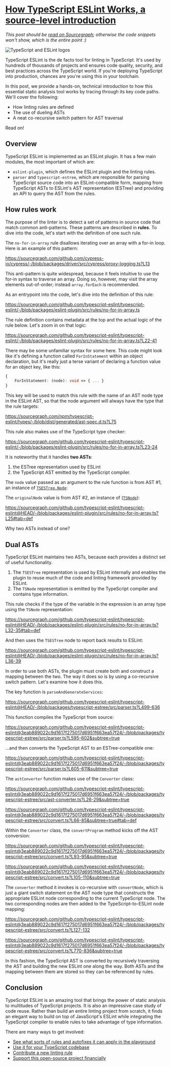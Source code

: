 # [How TypeScript ESLint Works, a source-level introduction](https://sourcegraph.com/github.com/sourcegraph/tour-de-source/-/blob/TypeScript_ESLint.snb.md)

*This post should be [read on Sourcegraph](https://sourcegraph.com/github.com/sourcegraph/tour-de-source/-/blob/TypeScript_ESLint.snb.md); otherwise the code snippets won't show, which is the entire point :)*

![TypeScript and ESLint logos](https://user-images.githubusercontent.com/1646931/169179393-3f1db84a-080a-4887-9f9f-78ab9dc29d4c.png)

TypeScript ESLint is the de facto tool for linting in TypeScript. It's used by hundreds of thousands of projects and ensures code quality, security, and best practices across the TypeScript world. If you're deploying TypeScript into production, chances are you're using this in your toolchain.

In this post, we provide a hands-on, technical introduction to how this essential static analysis tool works by tracing through its key code paths. We'll cover the following:

* How linting rules are defined
* The use of dueling ASTs
* A neat co-recursive switch pattern for AST traversal

Read on!

## Overview

TypeScript ESLint is implemented as an ESLint plugin. It has a few main modules, the most important of which are:

* `eslint-plugin`, which defines the ESLint plugin and the linting rules.
* `parser` and `typescript-estree`, which are responsible for parsing TypeScript source code into an ESLint-compatible form, mapping from TypeScript ASTs to ESLint's AST representation (ESTree) and providing an API to query the AST from the rules.

## How rules work

The purpose of the linter is to detect a set of patterns in source code that match common anti-patterns. These patterns are described in **rules**. To dive into the code, let's start with the definition of one such rule.

The `no-for-in-array` rule disallows iterating over an array with a for-in loop. Here is an example of this pattern:

https://sourcegraph.com/github.com/cypress-io/cypress/-/blob/packages/driver/src/cypress/proxy-logging.ts?L13

This anti-pattern is quite widespread, because it feels intuitive to use the for-in syntax to traverse an array. Doing so, however, may visit the array elements out-of-order; instead `array.forEach` is recommended.

As an entrypoint into the code, let's dive into the definition of this rule:

https://sourcegraph.com/github.com/typescript-eslint/typescript-eslint/-/blob/packages/eslint-plugin/src/rules/no-for-in-array.ts

The rule definition contains metadata at the top and the actual logic of the rule below. Let's zoom in on that logic:

https://sourcegraph.com/github.com/typescript-eslint/typescript-eslint/-/blob/packages/eslint-plugin/src/rules/no-for-in-array.ts?L22-41

There may be some unfamiliar syntax for some here. This code might look like it's defining a function called `ForInStatement` within an object declaration, but it's really just a terse variant of declaring a function value for an object key, like this:

```typescript
{
    ForInStatement: (node): void => { ... }
}
```

This key will be used to match this rule with the name of an AST node type in the ESLint AST, so that the node argument will always have the type that the rule targets:

https://sourcegraph.com/npm/typescript-eslint/types/-/blob/dist/generated/ast-spec.d.ts?L75

This rule also makes use of the TypeScript type checker:

https://sourcegraph.com/github.com/typescript-eslint/typescript-eslint/-/blob/packages/eslint-plugin/src/rules/no-for-in-array.ts?L23-24

It is noteworthy that it handles **two ASTs**:

1. the ESTree representation used by ESLint
2. the TypeScript AST emitted by the TypeScript compiler.

The `node` value passed as an argument to the rule function is from AST #1, an instance of [`TSESTree.Node`](https://sourcegraph.com/npm/typescript-eslint/types/-/blob/dist/generated/ast-spec.d.ts?L641):

The `originalNode` value is from AST #2, an instance of ([`TSNode`](https://sourcegraph.com/github.com/typescript-eslint/typescript-eslint@3eab889022c9d1617f275017d6951f663ea57f24/-/blob/packages/typescript-estree/src/ts-estree/ts-nodes.ts?L18:13#tab=references)):

https://sourcegraph.com/github.com/typescript-eslint/typescript-eslint@HEAD/-/blob/packages/eslint-plugin/src/rules/no-for-in-array.ts?L25#tab=def

Why two ASTs instead of one?

## Dual ASTs

TypeScript ESLint maintains two ASTs, because each provides a distinct set of useful functionality.

1. The `TSESTree` representation is used by ESLint internally and enables the plugin to reuse much of the code and linting framework provided by ESLint.
2. The `TSNode` representation is emitted by the TypeScript compiler and contains type information.

This rule checks if the type of the variable in the expression is an array type using the `TSNode` representation:

https://sourcegraph.com/github.com/typescript-eslint/typescript-eslint@HEAD/-/blob/packages/eslint-plugin/src/rules/no-for-in-array.ts?L32-35#tab=def

And then uses the `TSESTree` node to report back results to ESLint:

https://sourcegraph.com/github.com/typescript-eslint/typescript-eslint@HEAD/-/blob/packages/eslint-plugin/src/rules/no-for-in-array.ts?L36-39

In order to use both ASTs, the plugin must create both and construct a mapping between the two. The way it does so is by using a co-recursive switch pattern. Let's examine how it does this.

The key function is `parseAndGenerateServices`:

https://sourcegraph.com/github.com/typescript-eslint/typescript-eslint@HEAD/-/blob/packages/typescript-estree/src/parser.ts?L499-636

This function compiles the TypeScript from source:

https://sourcegraph.com/github.com/typescript-eslint/typescript-eslint@3eab889022c9d1617f275017d6951f663ea57f24/-/blob/packages/typescript-estree/src/parser.ts?L595-602&subtree=true

...and then converts the TypeScript AST to an ESTree-compatible one:

https://sourcegraph.com/github.com/typescript-eslint/typescript-eslint@3eab889022c9d1617f275017d6951f663ea57f24/-/blob/packages/typescript-estree/src/parser.ts?L605-611&subtree=true

The `astConverter` function makes use of the `Converter` class:

https://sourcegraph.com/github.com/typescript-eslint/typescript-eslint@3eab889022c9d1617f275017d6951f663ea57f24/-/blob/packages/typescript-estree/src/ast-converter.ts?L26-29&subtree=true

https://sourcegraph.com/github.com/typescript-eslint/typescript-eslint@3eab889022c9d1617f275017d6951f663ea57f24/-/blob/packages/typescript-estree/src/convert.ts?L66-85&subtree=true#tab=def

Within the `Converter` class, the `convertProgram` method kicks off the AST conversion:

https://sourcegraph.com/github.com/typescript-eslint/typescript-eslint@3eab889022c9d1617f275017d6951f663ea57f24/-/blob/packages/typescript-estree/src/convert.ts?L93-95&subtree=true

https://sourcegraph.com/github.com/typescript-eslint/typescript-eslint@3eab889022c9d1617f275017d6951f663ea57f24/-/blob/packages/typescript-estree/src/convert.ts?L105-110&subtree=true

The `converter` method it invokes is co-recursive with `convertNode`, which is just a giant switch statement on the AST node type that constructs the appropriate ESLint node corresponding to the current TypeScript node. The two corresponding nodes are then added to the TypeScript-to-ESLint node mapping:

https://sourcegraph.com/github.com/typescript-eslint/typescript-eslint@3eab889022c9d1617f275017d6951f663ea57f24/-/blob/packages/typescript-estree/src/convert.ts?L127-132

https://sourcegraph.com/github.com/typescript-eslint/typescript-eslint@3eab889022c9d1617f275017d6951f663ea57f24/-/blob/packages/typescript-estree/src/convert.ts?L770-836&subtree=true

In this fashion, the TypeScript AST is converted by recursively traversing the AST and building the new ESLint one along the way. Both ASTs and the mapping between them are stored so they can be referenced by rules.

## Conclusion

TypeScript ESLint is an amazing tool that brings the power of static analysis to multitudes of TypeScript projects. It is also an impressive case study of code reuse. Rather than build an entire linting project from scratch, it finds an elegant way to build on top of JavaScript's ESLint while integrating the TypeScript compiler to enable rules to take advantage of type information.

There are many ways to get involved:

* [See what sorts of rules and autofixes it can apply in the playground](https://typescript-eslint.io/play/)
* [Use it for your TypeScript codebase](https://typescript-eslint.io/docs/linting/)
* [Contribute a new linting rule](https://typescript-eslint.io/docs/development/custom-rules)
* [Support this open-source project financially](https://opencollective.com/typescript-eslint/contribute)
